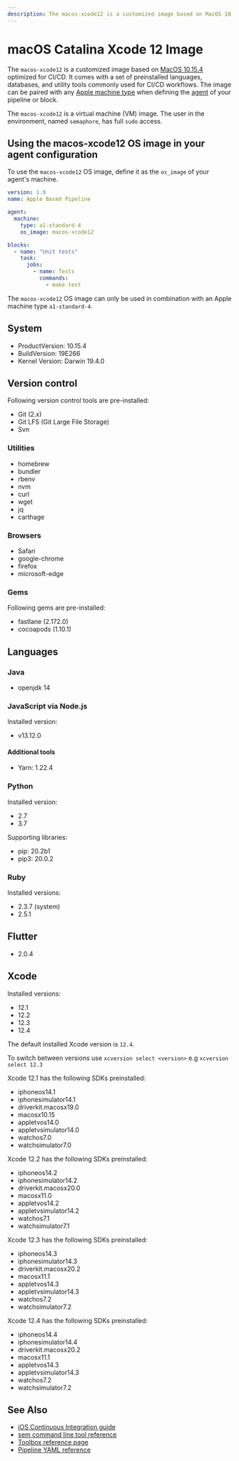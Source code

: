 ```yaml
---
description: The macos-xcode12 is a customized image based on MacOS 10.15.4 optimized for CI/CD. It is a virtual machine (VM) image and here is how to use it.
---
```


# macOS Catalina Xcode 12 Image

The `macos-xcode12` is a customized image based on [MacOS 10.15.4][catalina-release-notes]
optimized for CI/CD. It comes with a set of preinstalled languages, databases,
and utility tools commonly used for CI/CD workflows. The image can be paired
with any [Apple machine type][machine-types] when defining the [agent][agent]
of your pipeline or block.

The `macos-xcode12` is a virtual machine (VM) image. The user in the environment,
named `semaphore`, has full `sudo` access.

## Using the macos-xcode12 OS image in your agent configuration

To use the `macos-xcode12` OS image, define it as the `os_image` of your agent's
machine.

``` yaml
version: 1.0
name: Apple Based Pipeline

agent:
  machine:
    type: a1-standard-4
    os_image: macos-xcode12

blocks:
  - name: "Unit tests"
    task:
      jobs:
        - name: Tests
          commands:
            - make test
```

The `macos-xcode12` OS image can only be used in combination with an Apple
machine type `a1-standard-4`.

## System

- ProductVersion: 10.15.4
- BuildVersion: 19E266
- Kernel Version: Darwin 19.4.0

## Version control

Following version control tools are pre-installed:

- Git (2.x)
- Git LFS (Git Large File Storage)
- Svn

### Utilities

- homebrew
- bundler
- rbenv
- nvm
- curl
- wget
- jq
- carthage

### Browsers

- Safari
- google-chrome
- firefox
- microsoft-edge

### Gems

Following gems are pre-installed:

- fastlane (2.172.0)
- cocoapods (1.10.1)

## Languages

### Java

- openjdk 14

### JavaScript via Node.js

Installed version:

- v13.12.0

#### Additional tools

- Yarn: 1.22.4

### Python

Installed version:

- 2.7
- 3.7

Supporting libraries:

- pip: 20.2b1
- pip3: 20.0.2

### Ruby

Installed versions:

- 2.3.7 (system)
- 2.5.1

## Flutter

- 2.0.4

## Xcode

Installed versions:

- 12.1
- 12.2
- 12.3
- 12.4

The default installed Xcode version is `12.4`.

To switch between versions use `xcversion select <version>` e.g `xcversion select 12.3`


Xcode 12.1 has the following SDKs preinstalled:

- iphoneos14.1
- iphonesimulator14.1
- driverkit.macosx19.0
- macosx10.15
- appletvos14.0
- appletvsimulator14.0
- watchos7.0
- watchsimulator7.0

Xcode 12.2 has the following SDKs preinstalled:

- iphoneos14.2
- iphonesimulator14.2
- driverkit.macosx20.0
- macosx11.0
- appletvos14.2
- appletvsimulator14.2
- watchos7.1
- watchsimulator7.1

Xcode 12.3 has the following SDKs preinstalled:

- iphoneos14.3
- iphonesimulator14.3
- driverkit.macosx20.2
- macosx11.1
- appletvos14.3
- appletvsimulator14.3
- watchos7.2
- watchsimulator7.2

Xcode 12.4 has the following SDKs preinstalled:

- iphoneos14.4
- iphonesimulator14.4
- driverkit.macosx20.2
- macosx11.1
- appletvos14.3
- appletvsimulator14.3
- watchos7.2
- watchsimulator7.2

## See Also

- [iOS Continuous Integration guide][ios-guide]
- [sem command line tool reference](https://docs.semaphoreci.com/reference/sem-command-line-tool/)
- [Toolbox reference page](https://docs.semaphoreci.com/reference/toolbox-reference/)
- [Pipeline YAML reference](https://docs.semaphoreci.com/reference/pipeline-yaml-reference/)

[catalina-release-notes]: https://developer.apple.com/documentation/macos_release_notes/macos_catalina_10_15_4_release_notes
[machine-types]: https://docs.semaphoreci.com/ci-cd-environment/machine-types/
[beta-form]: https://semaphoreci.com/product/ios
[agent]: https://docs.semaphoreci.com/reference/pipeline-yaml-reference/#agent
[ios-guide]: https://docs.semaphoreci.com/examples/ios-continuous-integration-with-xcode/
